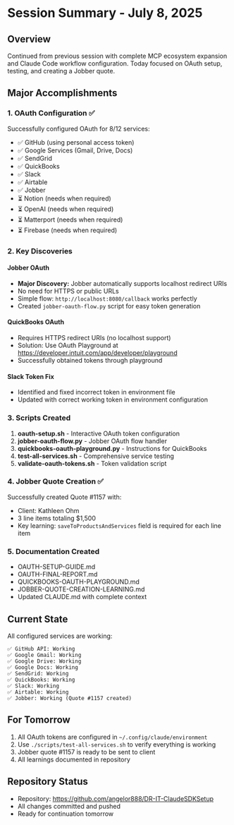 # Session Summary - July 8, 2025

## Overview

Continued from previous session with complete MCP ecosystem expansion and Claude Code workflow configuration. Today focused on OAuth setup, testing, and creating a Jobber quote.

## Major Accomplishments

### 1. OAuth Configuration ✅
Successfully configured OAuth for 8/12 services:
- ✅ GitHub (using personal access token)
- ✅ Google Services (Gmail, Drive, Docs)
- ✅ SendGrid
- ✅ QuickBooks
- ✅ Slack
- ✅ Airtable
- ✅ Jobber
- ⏳ Notion (needs when required)
- ⏳ OpenAI (needs when required)
- ⏳ Matterport (needs when required)
- ⏳ Firebase (needs when required)

### 2. Key Discoveries

#### Jobber OAuth
- **Major Discovery:** Jobber automatically supports localhost redirect URIs
- No need for HTTPS or public URLs
- Simple flow: `http://localhost:8080/callback` works perfectly
- Created `jobber-oauth-flow.py` script for easy token generation

#### QuickBooks OAuth
- Requires HTTPS redirect URIs (no localhost support)
- Solution: Use OAuth Playground at https://developer.intuit.com/app/developer/playground
- Successfully obtained tokens through playground

#### Slack Token Fix
- Identified and fixed incorrect token in environment file
- Updated with correct working token in environment configuration

### 3. Scripts Created

1. **oauth-setup.sh** - Interactive OAuth token configuration
2. **jobber-oauth-flow.py** - Jobber OAuth flow handler
3. **quickbooks-oauth-playground.py** - Instructions for QuickBooks
4. **test-all-services.sh** - Comprehensive service testing
5. **validate-oauth-tokens.sh** - Token validation script

### 4. Jobber Quote Creation ✅

Successfully created Quote #1157 with:
- Client: Kathleen Ohm
- 3 line items totaling $1,500
- Key learning: `saveToProductsAndServices` field is required for each line item

### 5. Documentation Created

- OAUTH-SETUP-GUIDE.md
- OAUTH-FINAL-REPORT.md
- QUICKBOOKS-OAUTH-PLAYGROUND.md
- JOBBER-QUOTE-CREATION-LEARNING.md
- Updated CLAUDE.md with complete context

## Current State

All configured services are working:
```
✅ GitHub API: Working
✅ Google Gmail: Working
✅ Google Drive: Working
✅ Google Docs: Working
✅ SendGrid: Working
✅ QuickBooks: Working
✅ Slack: Working
✅ Airtable: Working
✅ Jobber: Working (Quote #1157 created)
```

## For Tomorrow

1. All OAuth tokens are configured in `~/.config/claude/environment`
2. Use `./scripts/test-all-services.sh` to verify everything is working
3. Jobber quote #1157 is ready to be sent to client
4. All learnings documented in repository

## Repository Status

- Repository: https://github.com/angelor888/DR-IT-ClaudeSDKSetup
- All changes committed and pushed
- Ready for continuation tomorrow
